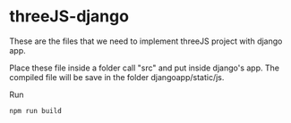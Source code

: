 # threeJS-django

These are the files that we need to implement threeJS project with django app.

Place these file inside a folder call "src" and put inside django's app. The compiled file will be save in the folder djangoapp/static/js.

Run 
```
npm run build
```
